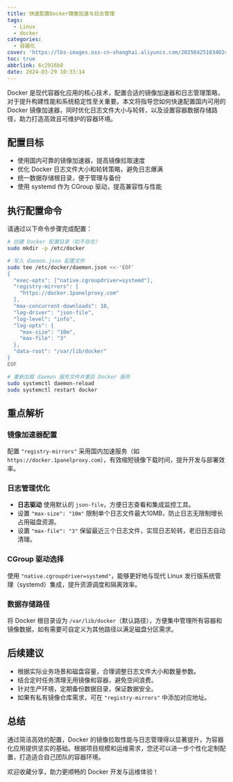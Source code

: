 ```yaml
---
title: 快速配置Docker镜像加速与日志管理
tags:
  - Linux
  - docker
categories:
  - 容器化
cover: 'https://lbs-images.oss-cn-shanghai.aliyuncs.com/20250425103402457.png'
toc: true
abbrlink: 6c2916b8
date: 2024-03-29 10:33:14
---
```


Docker 是现代容器化应用的核心技术，配置合适的镜像加速器和日志管理策略，对于提升构建性能和系统稳定性至关重要。本文将指导您如何快速配置国内可用的 Docker 镜像加速器，同时优化日志文件大小与轮转，以及设置容器数据存储路径，助力打造高效且可维护的容器环境。

<!-- more -->

## 配置目标

- 使用国内可靠的镜像加速器，提高镜像拉取速度
- 优化 Docker 日志文件大小和轮转策略，避免日志爆满
- 统一数据存储根目录，便于管理与备份
- 使用 systemd 作为 CGroup 驱动，提高兼容性与性能

## 执行配置命令

请通过以下命令步骤完成配置：

```bash
# 创建 Docker 配置目录（如不存在）
sudo mkdir -p /etc/docker

# 写入 daemon.json 配置文件
sudo tee /etc/docker/daemon.json <<-'EOF'
{
  "exec-opts": ["native.cgroupdriver=systemd"],
  "registry-mirrors": [
    "https://docker.1panelproxy.com"
  ],
  "max-concurrent-downloads": 10,
  "log-driver": "json-file",
  "log-level": "info",
  "log-opts": {
    "max-size": "10m",
    "max-file": "3"
  },
  "data-root": "/var/lib/docker"
}
EOF

# 重新加载 daemon 服务文件并重启 Docker 服务
sudo systemctl daemon-reload
sudo systemctl restart docker
```

## 重点解析

### 镜像加速器配置

配置 `"registry-mirrors"` 采用国内加速服务（如 `https://docker.1panelproxy.com`），有效缩短镜像下载时间，提升开发与部署效率。

### 日志管理优化

- **日志驱动** 使用默认的 `json-file`，方便日志查看和集成监控工具。
- 设置 `"max-size": "10m"` 限制单个日志文件最大10MB，防止日志无限制增长占用磁盘资源。
- 设置 `"max-file": "3"` 保留最近三个日志文件，实现日志轮转，老旧日志自动清理。

### CGroup 驱动选择

使用 `"native.cgroupdriver=systemd"`，能够更好地与现代 Linux 发行版系统管理（systemd）集成，提升资源调度和隔离效率。

### 数据存储路径

将 Docker 根目录设为 `/var/lib/docker`（默认路径），方便集中管理所有容器和镜像数据，如有需要可自定义为其他路径以满足磁盘分区需求。

## 后续建议

- 根据实际业务场景和磁盘容量，合理调整日志文件大小和数量参数。
- 结合定时任务清理无用镜像和容器，避免空间浪费。
- 针对生产环境，定期备份数据目录，保证数据安全。
- 如果有私有镜像仓库需求，可在 `"registry-mirrors"` 中添加对应地址。

## 总结

通过简洁高效的配置，Docker 的镜像拉取性能与日志管理得以显著提升，为容器化应用提供坚实的基础。根据项目规模和运维需求，您还可以进一步个性化定制配置，打造适合自己团队的容器环境。

欢迎收藏分享，助力更顺畅的 Docker 开发与运维体验！